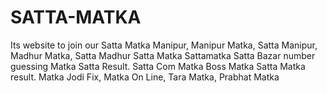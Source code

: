 # SATTA-MATKA
Its website to join our Satta Matka Manipur, Manipur Matka, Satta Manipur, Madhur Matka, Satta Madhur Satta Matka Sattamatka Satta Bazar number guessing Matka Satta Result. Satta Com Matka Boss Matka Satta Matka result. Matka Jodi Fix, Matka On Line, Tara Matka, Prabhat Matka
